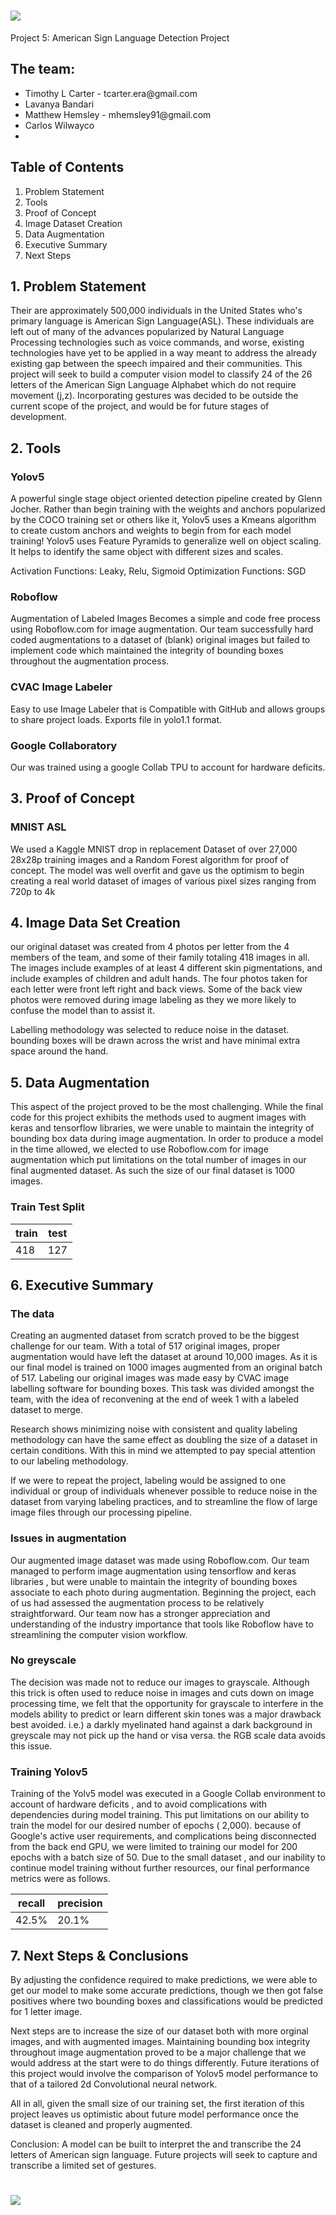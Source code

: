 # ![](/Assets/banner.png)
Project 5: American Sign Language Detection Project

## The team:
<ul>
 <li>Timothy L Carter - tcarter.era@gmail.com</li>
 <li>Lavanya Bandari </li>
 <li>Matthew Hemsley - mhemsley91@gmail.com </li>
 <li>Carlos Wilwayco <li></ul>

## Table of Contents

1. Problem Statement
2. Tools
3. Proof of Concept
4. Image Dataset Creation 
5. Data Augmentation
6. Executive Summary 
7. Next Steps


## 1. Problem Statement

Their are approximately 500,000 individuals in the United States who's primary language is American Sign Language(ASL). These individuals are left out of many of the advances popularized by Natural Language Processing technologies such as voice commands, and worse, existing technologies have yet to be applied in a way meant to address the already existing gap between the speech impaired and their communities. This project will seek to build a computer vision model to classify 24 of the 26 letters of the American Sign Language Alphabet which do not require movement (j,z). Incorporating gestures was decided to be outside the current scope of the project, and would be for future stages of development. 

## 2. Tools

### Yolov5
A powerful single stage object oriented detection pipeline created by Glenn Jocher. Rather than begin training with the weights and anchors popularized by the COCO training set or others like it, Yolov5 uses a Kmeans algorithm to create custom anchors and weights to begin from for each model training! Yolov5 uses Feature Pyramids to generalize well on object scaling. It helps to identify the same object with different sizes and scales.

Activation Functions: Leaky, Relu, Sigmoid
Optimization Functions: SGD

### Roboflow
Augmentation of Labeled Images Becomes a simple and code free process using Roboflow.com for image augmentation. Our team successfully hard coded augmentations to a dataset of (blank) original images but failed to implement code which maintained the integrity of bounding boxes throughout the augmentation process.

### CVAC Image Labeler 
Easy to use Image Labeler that is Compatible with GitHub and allows groups to share project loads. Exports file in yolo1.1 format.

### Google Collaboratory 
Our was trained using a google Collab TPU to account for hardware deficits.


## 3. Proof of Concept 

### MNIST ASL 
We used a Kaggle MNIST drop in replacement Dataset of over 27,000 28x28p training images and a Random Forest algorithm for proof of concept. The model was well overfit and gave us the optimism to begin creating a real world dataset of images of various pixel sizes ranging from 720p to 4k 

## 4. Image Data Set Creation 
our original dataset was created from 4 photos per letter from the 4 members of the team, and some of their family totaling 418 images in all. The images include examples of at least 4 different skin pigmentations, and include examples of children and adult hands. The four photos taken for each letter were front left right and back views. Some of the back view photos were removed during image labeling as they we more likely to confuse the model than to assist it. 

Labelling methodology was selected to reduce noise in the dataset. bounding boxes will be drawn across the wrist and have minimal extra space around the hand.

## 5. Data Augmentation
This aspect of the project proved to be the most challenging. While the final code for this project exhibits the methods used to augment images with keras and tensorflow libraries, we were unable to maintain the integrity of bounding box data during image augmentation. In order to produce a model in the time allowed, we elected to use Roboflow.com for image augmentation which put limitations on the total number of images in our final augmented dataset. As such the size of our final dataset is 1000 images.

### Train Test Split 
| train | test |
|---|---|
|418|127|

## 6. Executive Summary

### The data
Creating an augmented dataset from scratch proved to be the biggest challenge for our team. With a total of 517 original images, proper augmentation would have left the dataset at around 10,000 images. As it is our final model is trained on 1000 images augmented from an original batch of 517. Labeling our original images was made easy by CVAC image labelling software for bounding boxes. This task was divided amongst the team, with the idea of reconvening at the end of week 1 with a labeled dataset to merge.

Research shows minimizing noise with consistent and quality labeling methodology can have the same effect as doubling the size of a dataset in certain conditions. With this in mind we attempted to pay special attention to our labeling methodology.

If we were to repeat the project, labeling would be assigned to one individual or group of individuals whenever possible to reduce noise in the dataset from varying labeling practices, and to streamline the flow of large image files through our processing pipeline.

### Issues in augmentation
Our augmented image dataset was made using Roboflow.com. Our team managed to perform image augmentation using tensorflow and keras libraries , but were unable to maintain the integrity of bounding boxes associate to each photo during augmentation. Beginning the project, each of us had assessed the augmentation process to be relatively straightforward. Our team now has a stronger appreciation and understanding of the industry importance that tools like Roboflow have to streamlining the computer vision workflow. 

### No greyscale
The decision was made not to reduce our images to grayscale. Although this trick is often used to reduce noise in images and cuts down on image processing time, we felt that the opportunity for grayscale to interfere in the models ability to predict or learn different skin tones was a major drawback best avoided. i.e.) a darkly myelinated hand against a dark background in greyscale may not pick up the hand or visa versa. the RGB scale data avoids this issue.

### Training Yolov5

Training of the Yolv5 model was executed in a Google Collab environment to account of hardware deficits , and to avoid complications with dependencies during model training. This put limitations on our ability to train the model for our desired number of epochs ( 2,000). because of Google's active user requirements, and complications being disconnected from the back end GPU, we were limited to training our model for 200 epochs with a batch size of 50. Due to the small dataset , and our inability to continue model training without further resources, our final performance metrics were as follows.

| recall | precision |
|---|---|
|42.5% |20.1%|
 

## 7. Next Steps & Conclusions

By adjusting the confidence required to make predictions, we were able to get our model to make some accurate predictions, though we then got false positives where two bounding boxes and classifications would be predicted for 1 letter image. 

Next steps are to increase the size of our dataset both with more orginal images, and with augmented images. Maintaining bounding box integrity throughout image augmentation proved to be a major challenge that we would address at the start were to do things differently. Future iterations of this project would involve the comparison of Yolov5 model performance to that of a tailored 2d Convolutional neural network. 

All in all, given the small size of our training set, the first iteration of this project leaves us optimistic about future model performance once the dataset is cleaned and properly augmented. 

Conclusion: A model can be built to interpret the and transcribe the 24 letters of American sign language. Future projects will seek to capture and transcribe a limited set of gestures.



# ![](/Assets/results.png) 






